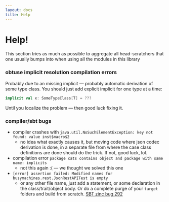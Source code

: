```yaml
---
layout: docs
title: Help
---
```


# Help!

This section tries as much as possible to aggregate all head-scratchers that one usually bumps into when using all the modules in this library

### obtuse implicit resolution compilation errors

Probably due to an missing implicit — probably automatic derivation of some type class. You should just add explicit implicit for one type at a time:
```scala
implicit val x: SomeTypeClass[T] = ???
```
Until you localize the problem — then good luck fixing it.

### compiler/sbt bugs

* compiler crashes with `java.util.NoSuchElementException: key not found: value inst$macro$2`
  * no idea what exactly causes it, but moving code where json codec derivation is done, in a separate file from where the case class definitions are done should do the trick. If not, good luck, lol.
* compilation error `package cats contains object and package with same name: implicits`
  * not this again :( — we thought we solved this one
* `[error] assertion failed: Modified names for busymachines.rest.JsonRestAPITest is empty`
  * or any other file name, just add a statement, or some declaration in the class/trait/object body. Or do a complete purge of your `target` folders and build from scratch. [SBT zinc bug 292](https://github.com/sbt/zinc/issues/292)
